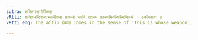 ```yaml
---
sutra: शक्तियष्ट्योरीकक्
vRtti: शक्तियष्टिशब्दाभ्यामीकक् प्रत्ययो भवति तदस्य प्रहरणमित्येतस्मिन्विषये । ठकोपवादः ॥
vRtti_eng: The affix ईकक् comes in the sense of 'this is whose weapon', after the words '_sakti_' and '_yashti_'.

---
```

